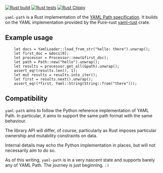 [![Rust build](https://github.com/ejrh/yaml-path/actions/workflows/rust-build.yml/badge.svg)](https://github.com/ejrh/yaml-path/actions/workflows/rust-build.yml)
[![Rust tests](https://github.com/ejrh/yaml-path/actions/workflows/rust-tests.yml/badge.svg)](https://github.com/ejrh/yaml-path/actions/workflows/rust-tests.yml)
[![Rust Clippy](https://github.com/ejrh/yaml-path/actions/workflows/rust-clippy.yml/badge.svg)](https://github.com/ejrh/yaml-path/actions/workflows/rust-clippy.yml)

`yaml-path` is a Rust implementation of the [YAML Path specification][yaml-path-spec].
It builds on the YAML implementation provided by the Pure-rust [yaml-rust][yaml-rust-crate] crate.

Example usage
---

```
    let docs = YamlLoader::load_from_str("hello: there").unwrap();
    let first_doc = &docs[0];
    let processor = Processor::new(&first_doc);
    let path = Path::new("hello").unwrap();
    let results = processor.get_all(&path).unwrap();
    assert_eq!(results.len(), 1);
    let mut results = results.into_iter();
    let first = results.next().unwrap();
    assert_eq!(*first, Yaml::String(String::from("there")));
```

Compatibility
---

`yaml-path` aims to follow the Python reference implementation of YAML Path.  In particular, it aims
to support the same path format with the same behaviour.

The library API will differ, of course, particularly as Rust imposes particular ownership and mutability
constraints on data.

Internal details may echo the Python implementation in places, but will not necessarily aim to do so.

As of this writing, `yaml-path` is in a very nascent state and supports barely any of YAML Path.  The journey is just beginning. `:)`

[yaml-path-spec]: https://github.com/wwkimball/yamlpath/wiki
[yaml-rust-crate]: https://crates.io/crates/yaml-rust
